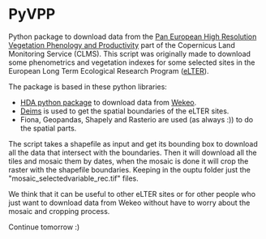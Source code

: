 # PyVPP

Python package to download data from the [Pan European High Resolution Vegetation Phenology and Productivity](https://land.copernicus.eu/pan-european/biophysical-parameters/high-resolution-vegetation-phenology-and-productivity) part of the Copernicus Land Monitoring Service (CLMS). This script was originally made to download some phenometrics and vegetation indexes for some selected sites in the European Long Term Ecological Research Program ([eLTER](https://elter-ri.eu/)). 

The package is based in these python libraries:

- [HDA python package](https://pypi.org/project/hda/) to download data from [Wekeo](https://www.wekeo.eu/). 
- [Deims](https://pypi.org/project/deims/) is used to get the spatial boundaries of the eLTER sites.
- Fiona, Geopandas, Shapely and Rasterio are used (as always :)) to do the spatial parts.

The script takes a shapefile as input and get its bounding box to download all the data that intersect with the boundaries. Then it will download all the tiles and mosaic them by dates, when the mosaic is done it will crop the raster with the shapefile boundaries. Keeping in the ouptu folder just the "mosaic_selectedvariable_rec.tif" files. 

We think that it can be useful to other eLTER sites or for other people who just want to download data from Wekeo without have to worry about the mosaic and cropping process. 

Continue tomorrow :) 
